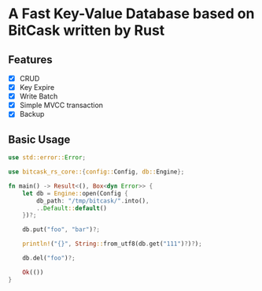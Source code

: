 # A Fast Key-Value Database based on BitCask written by Rust

## Features

- [x] CRUD
- [x] Key Expire
- [X] Write Batch
- [X] Simple MVCC transaction
- [x] Backup

## Basic Usage
```Rust
use std::error::Error;

use bitcask_rs_core::{config::Config, db::Engine};

fn main() -> Result<(), Box<dyn Error>> {
    let db = Engine::open(Config {
        db_path: "/tmp/bitcask/".into(),
        ..Default::default()
    })?;

    db.put("foo", "bar")?;

    println!("{}", String::from_utf8(db.get("111")?)?);

    db.del("foo")?;

    Ok(())
}
```
